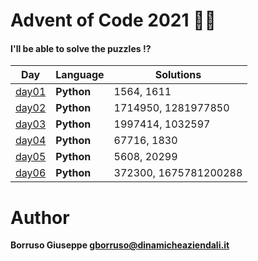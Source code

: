 # Advent of Code 2021 🎅🏻

#### I'll be able to solve the puzzles !?

| Day             | Language   | Solutions             |
|-----------------|------------|-----------------------|
| [day01](day01/) | **Python** | 1564, 1611            |
| [day02](day02/) | **Python** | 1714950, 1281977850   |
| [day03](day03/) | **Python** | 1997414, 1032597      |
| [day04](day04/) | **Python** | 67716, 1830           |
| [day05](day05/) | **Python** | 5608, 20299           |
| [day06](day06/) | **Python** | 372300, 1675781200288 |

Author
=======

**Borruso Giuseppe <gborruso@dinamicheaziendali.it>**
